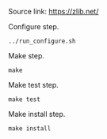 Source link: https://zlib.net/

Configure step.

    ../run_configure.sh

Make step.

    make

Make test step.

    make test

Make install step.

    make install

